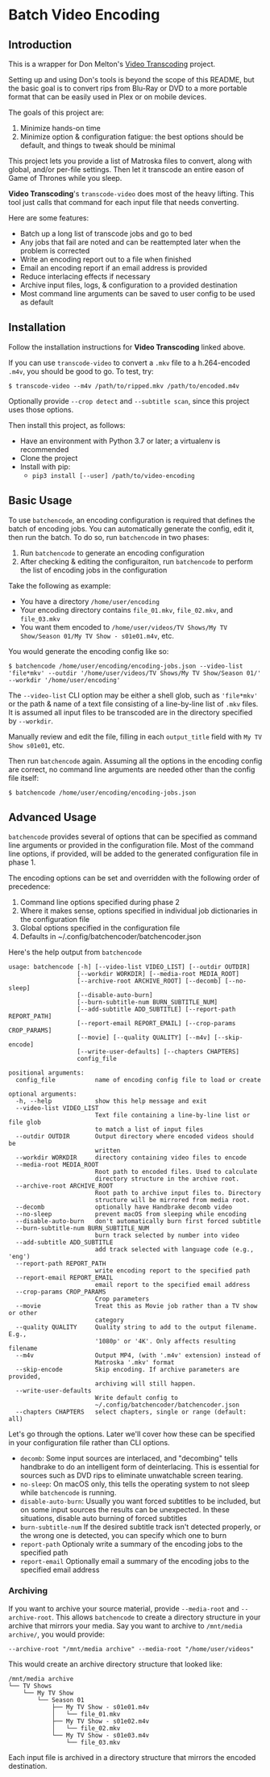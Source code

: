# Batch Video Encoding

## Introduction

This is a wrapper for Don Melton's [Video Transcoding](https://github.com/donmelton/video_transcoding) project.

Setting up and using Don's tools is beyond the scope of this README, but the basic goal is to convert rips from Blu-Ray or DVD to a more portable format that can be easily used in Plex or on mobile devices.

The goals of this project are:

1. Minimize hands-on time
2. Minimize option & configuration fatigue: the best options should be default, and things to tweak should be minimal

This project lets you provide a list of Matroska files to convert, along with global, and/or per-file settings. Then let it transcode an entire eason of Game of Thrones while you sleep.

**Video Transcoding**'s `transcode-video` does most of the heavy lifting. This tool just calls that command for each input file that needs converting.

Here are some features:

- Batch up a long list of transcode jobs and go to bed
- Any jobs that fail are noted and can be reattempted later when the problem is corrected
- Write an encoding report out to a file when finished
- Email an encoding report if an email address is provided
- Reduce interlacing effects if necessary
- Archive input files, logs, & configuration to a provided destination
- Most command line arguments can be saved to user config to be used as default

## Installation

Follow the installation instructions for **Video Transcoding** linked above.

If you can use `transcode-video` to convert a `.mkv` file to a h.264-encoded `.m4v`, you should be good to go. To test, try:

```Console
$ transcode-video --m4v /path/to/ripped.mkv /path/to/encoded.m4v
```
Optionally provide `--crop detect` and `--subtitle scan`, since this project uses those options.

Then install this project, as follows:

- Have an environment with Python 3.7 or later; a virtualenv is recommended
- Clone the project
- Install with pip:
  - `pip3 install [--user] /path/to/video-encoding`

## Basic Usage

To use `batchencode`, an encoding configuration is required that defines the batch of encoding jobs. You can automatically generate the config, edit it, then run the batch. To do so, run `batchencode` in two phases:

1. Run `batchencode` to generate an encoding configuration
2. After checking & editing the configuraiton, run `batchencode` to perform the list of encoding jobs in the configuration

Take the following as example:

- You have a directory `/home/user/encoding`
- Your encoding directory contains `file_01.mkv`, `file_02.mkv`, and `file_03.mkv`
- You want them encoded to `/home/user/videos/TV Shows/My TV Show/Season 01/My TV Show - s01e01.m4v`, etc.

You would generate the encoding config like so:

```Console
$ batchencode /home/user/encoding/encoding-jobs.json --video-list 'file*mkv' --outdir '/home/user/videos/TV Shows/My TV Show/Season 01/' --workdir '/home/user/encoding'
```

The `--video-list` CLI option may be either a shell glob, such as `'file*mkv'` or the path & name of a text file consisting of a line-by-line list of `.mkv` files. It is assumed all input files to be transcoded are in the directory specified by `--workdir`.

Manually review and edit the file, filling in each `output_title` field with `My TV Show s01e01`, etc.

Then run `batchencode` again. Assuming all the options in the encoding config are correct, no command line arguments are needed other than the config file itself:

```Console
$ batchencode /home/user/encoding/encoding-jobs.json
```

## Advanced Usage

`batchencode` provides several of options that can be specified as command line arguments or provided in the configuration file. Most of the command line options, if provided, will be added to the generated configuration file in phase 1.

The encoding options can be set and overridden with the following order of precedence:

1. Command line options specified during phase 2
2. Where it makes sense, options specified in individual job dictionaries in the configuration file
3. Global options specified in the configuration file
4. Defaults in ~/.config/batchencoder/batchencoder.json

Here's the help output from `batchencode`

```
usage: batchencode [-h] [--video-list VIDEO_LIST] [--outdir OUTDIR]
                   [--workdir WORKDIR] [--media-root MEDIA_ROOT]
                   [--archive-root ARCHIVE_ROOT] [--decomb] [--no-sleep]
                   [--disable-auto-burn]
                   [--burn-subtitle-num BURN_SUBTITLE_NUM]
                   [--add-subtitle ADD_SUBTITLE] [--report-path REPORT_PATH]
                   [--report-email REPORT_EMAIL] [--crop-params CROP_PARAMS]
                   [--movie] [--quality QUALITY] [--m4v] [--skip-encode]
                   [--write-user-defaults] [--chapters CHAPTERS]
                   config_file

positional arguments:
  config_file           name of encoding config file to load or create

optional arguments:
  -h, --help            show this help message and exit
  --video-list VIDEO_LIST
                        Text file containing a line-by-line list or file glob
                        to match a list of input files
  --outdir OUTDIR       Output directory where encoded videos should be
                        written
  --workdir WORKDIR     directory containing video files to encode
  --media-root MEDIA_ROOT
                        Root path to encoded files. Used to calculate
                        directory structure in the archive root.
  --archive-root ARCHIVE_ROOT
                        Root path to archive input files to. Directory
                        structure will be mirrored from media root.
  --decomb              optionally have Handbrake decomb video
  --no-sleep            prevent macOS from sleeping while encoding
  --disable-auto-burn   don't automatically burn first forced subtitle
  --burn-subtitle-num BURN_SUBTITLE_NUM
                        burn track selected by number into video
  --add-subtitle ADD_SUBTITLE
                        add track selected with language code (e.g., 'eng')
  --report-path REPORT_PATH
                        write encoding report to the specified path
  --report-email REPORT_EMAIL
                        email report to the specified email address
  --crop-params CROP_PARAMS
                        Crop parameters
  --movie               Treat this as Movie job rather than a TV show or other
                        category
  --quality QUALITY     Quality string to add to the output filename. E.g.,
                        '1080p' or '4K'. Only affects resulting filename
  --m4v                 Output MP4, (with '.m4v' extension) instead of
                        Matroska '.mkv' format
  --skip-encode         Skip encoding. If archive parameters are provided,
                        archiving will still happen.
  --write-user-defaults
                        Write default config to
                        ~/.config/batchencoder/batchencoder.json
  --chapters CHAPTERS   select chapters, single or range (default: all)
```

Let's go through the options. Later we'll cover how these can be specified in your configuration file rather than CLI options.

* `decomb`: Some input sources are interlaced, and "decombing" tells handbrake to do an intelligent form of deinterlacing. This is essential for sources such as DVD rips to eliminate unwatchable screen tearing.
* `no-sleep`: On macOS only, this tells the operating system to not sleep while `batchencode` is running.
* `disable-auto-burn`: Usually you want forced subtitles to be included, but on some input sources the results can be unexpected. In these situations, disable auto burning of forced subtitles
* `burn-subtitle-num` If the desired subtitle track isn't detected properly, or the wrong one is detected, you can specify which one to burn
* `report-path` Optionaly write a summary of the encoding jobs to the specified path
* `report-email` Optionally email a summary of the encoding jobs to the specified email address


### Archiving

If you want to archive your source material, provide `--media-root` and `--archive-root`. This allows `batchencode` to create a directory structure in your archive that mirrors your media. Say you want to archive to `/mnt/media archive/`, you would provide:

```
--archive-root "/mnt/media archive" --media-root "/home/user/videos"
```

This would create an archive directory structure that looked like:

```
/mnt/media archive
└── TV Shows
    └── My TV Show
        └── Season 01
            ├── My TV Show - s01e01.m4v
            │   └── file_01.mkv
            ├── My TV Show - s01e02.m4v
            │   └── file_02.mkv
            └── My TV Show - s01e03.m4v
                └── file_03.mkv
```

Each input file is archived in a directory structure that mirrors the encoded destination.

